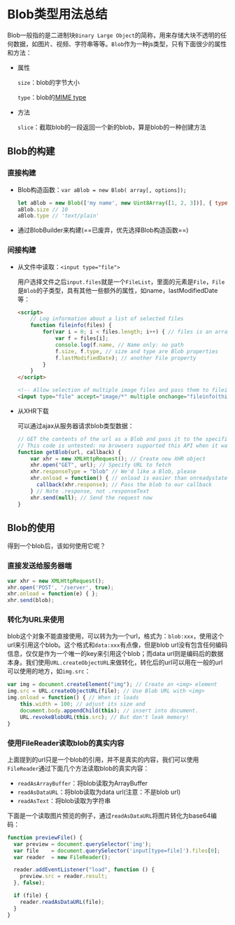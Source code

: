 # Blob类型用法总结

Blob一般指的是二进制块`Binary Large Object`的简称，用来存储大块不透明的任何数据，如图片、视频、字符串等等。`Blob`作为一种js类型，只有下面很少的属性和方法：

- 属性

  `size`：blob的字节大小

  `type`：blob的[MIME type](https://developer.mozilla.org/en-US/docs/Web/HTTP/Basics_of_HTTP/MIME_types/Complete_list_of_MIME_types)

- 方法

  `slice`：截取blob的一段返回一个新的blob，算是blob的一种创建方法

## Blob的构建

### 直接构建

- Blob构造函数：`var aBlob = new Blob( array[, options]);`

  ```javascript
  let aBlob = new Blob(['my name', new Uint8Array([1, 2, 3])], { type: 'text/plain' })
  aBlob.size // 10
  aBlob.type // 'text/plain'
  ```

- 通过BlobBuilder来构建(==已废弃，优先选择Blob构造函数==)

### 间接构建

- 从文件中读取：`<input type="file">`

  用户选择文件之后`input.files`就是一个`FileList`，里面的元素是`File`，`File`是`Blob`的子类型，具有其他一些额外的属性，如name，lastModifiedDate等：

  ```html
  <script>
      // Log information about a list of selected files
      function fileinfo(files) {
          for(var i = 0; i < files.length; i++) { // files is an array-like object
              var f = files[i];
              console.log(f.name, // Name only: no path
              f.size, f.type, // size and type are Blob properties
              f.lastModifiedDate); // another File property
          }
      }
  </script>
  
  <!-- Allow selection of multiple image files and pass them to fileinfo()-->
  <input type="file" accept="image/*" multiple onchange="fileinfo(this.files)"/>
  ```

- 从XHR下载

  可以通过ajax从服务器请求blob类型数据：

  ```javascript
  // GET the contents of the url as a Blob and pass it to the specified callback.
  // This code is untested: no browsers supported this API when it was written.
  function getBlob(url, callback) {
      var xhr = new XMLHttpRequest(); // Create new XHR object
      xhr.open("GET", url); // Specify URL to fetch
      xhr.responseType = "blob" // We'd like a Blob, please
      xhr.onload = function() { // onload is easier than onreadystatechange
      	callback(xhr.response); // Pass the blob to our callback
      } // Note .response, not .responseText
      xhr.send(null); // Send the request now
  }
  ```

## Blob的使用

得到一个blob后，该如何使用它呢？

### 直接发送给服务器端

```javascript
var xhr = new XMLHttpRequest();
xhr.open('POST', '/server', true);
xhr.onload = function(e) { };
xhr.send(blob);
```

### 转化为URL来使用

blob这个对象不能直接使用，可以转为为一个url，格式为：`blob:xxx`，使用这个url来引用这个blob。这个格式和`data:xxx`有点像，但是blob url没有包含任何编码信息，仅仅是作为一个唯一的key来引用这个blob；而data url则是编码后的数据本身。我们使用`URL.createObjectURL`来做转化，转化后的url可以用在一般的url可以使用的地方，如`img.src`：

```javascript
var img = document.createElement("img"); // Create an <img> element
img.src = URL.createObjectURL(file); // Use Blob URL with <img>
img.onload = function() { // When it loads
    this.width = 100; // adjust its size and
    document.body.appendChild(this); // insert into document.
    URL.revokeBlobURL(this.src); // But don't leak memory!
}
```

### 使用FileReader读取blob的真实内容

上面提到的url只是一个blob的引用，并不是真实的内容，我们可以使用`FileReader`通过下面几个方法读取blob的真实内容：

- `readAsArrayBuffer`：将blob读取为ArrayBuffer
- `readAsDataURL`：将blob读取为data url(注意：不是blob url)
- `readAsText`：将blob读取为字符串

下面是一个读取图片预览的例子，通过`readAsDataURL`将图片转化为base64编码：

```javascript
function previewFile() {
  var preview = document.querySelector('img');
  var file    = document.querySelector('input[type=file]').files[0];
  var reader  = new FileReader();

  reader.addEventListener("load", function () {
    preview.src = reader.result;
  }, false);

  if (file) {
    reader.readAsDataURL(file);
  }
}
```



